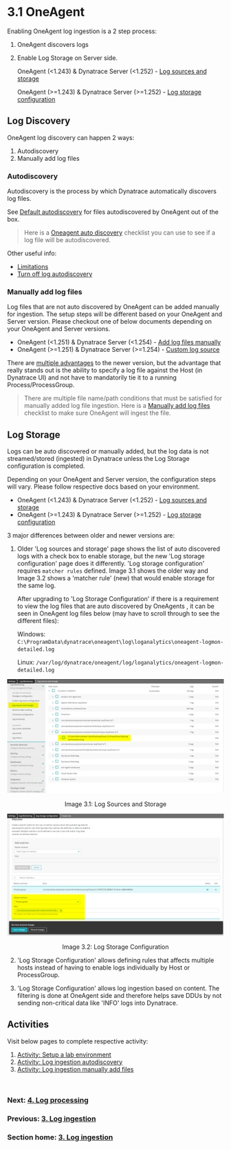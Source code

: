 # 3.1 OneAgent

Enabling OneAgent log ingestion is a 2 step process:
1. OneAgent discovers logs
2. Enable Log Storage on Server side.
   
   OneAgent (<1.243) & Dynatrace Server (<1.252) - [Log sources and storage](https://www.dynatrace.com/support/help/how-to-use-dynatrace/log-monitoring/acquire-log-data/add-log-files-sources-v2)

   OneAgent (>=1.243) & Dynatrace Server (>=1.252) - [Log storage configuration](https://www.dynatrace.com/support/help/shortlink/log-monitoring-log-storage)
    
## Log Discovery

OneAgent log discovery can happen 2 ways:
1. Autodiscovery
2. Manually add log files

### Autodiscovery

Autodiscovery is the process by which Dynatrace automatically discovers log files. 

See [Default autodiscovery](https://www.dynatrace.com/support/help/shortlink/log-monitoring-auto-discovery-v2#default-autodiscovery) for files autodiscovered by OneAgent out of the box. 
> Here is a [Oneagent auto discovery](checklists/checklist-oneagent-auto-discovery.md) checklist you can use to see if a log file will be autodiscovered.

Other useful info:
- [Limitations](https://www.dynatrace.com/support/help/shortlink/log-monitoring-auto-discovery-v2#limitations-for-detected-files)
- [Turn off log autodiscovery](https://www.dynatrace.com/support/help/shortlink/log-monitoring-auto-discovery-v2#turn-off-log-autodiscovery)

### Manually add log files

Log files that are not auto discovered by OneAgent can be added manually for ingestion. The setup steps will be different based on your OneAgent and Server version. Please checkout one of below documents depending on your OneAgent and Server versions.
- OneAgent (<1.251) & Dynatrace Server (<1.254) - [Add log files manually](https://www.dynatrace.com/support/help/shortlink/log-monitoring-add-log-files-v2)
- OneAgent (>=1.251) & Dynatrace Server (>=1.254) - [Custom log source](https://www.dynatrace.com/support/help/shortlink/log-monitoring-custom-source)

There are [multiple advantages](https://www.dynatrace.com/support/help/shortlink/log-monitoring-custom-source#clscadvantages) to the newer version, but the advantage that really stands out is the ability to specify a log file against the Host (in Dynatrace UI) and not have to mandatorily tie it to a running Process/ProcessGroup.

> There are multiple file name/path conditions that must be satisfied for manually added log file ingestion. Here is a [Manually add log files](checklists/checklist-oneagent-manually-add-log-files.md) checklist to make sure OneAgent will ingest the file.

## Log Storage

Logs can be auto discovered or manually added, but the log data is not streamed/stored (ingested) in Dynatrace unless the Log Storage configuration is completed.

Depending on your OneAgent and Server version, the configuration steps will vary. Please follow respective docs based on your environment.
- OneAgent (<1.243) & Dynatrace Server (<1.252) - [Log sources and storage](https://www.dynatrace.com/support/help/how-to-use-dynatrace/log-monitoring/acquire-log-data/add-log-files-sources-v2)
- OneAgent (>=1.243) & Dynatrace Server (>=1.252) - [Log storage configuration](https://www.dynatrace.com/support/help/shortlink/log-monitoring-log-storage)

3 major differences between older and newer versions are: 
1. Older 'Log sources and storage' page shows the list of auto discovered logs with a check box to enable storage, but the new 'Log storage configuration' page does it differently. 'Log storage configuration' requires `matcher rules` defined. Image 3.1 shows the older way and Image 3.2 shows a 'matcher rule' (new) that would enable storage for the same log.

   After upgrading to 'Log Storage Configuration' if there is a requirement to view the log files that are auto discovered by OneAgents , it can be seen in OneAgent log files below (may have to scroll through to see the different files):

   Windows: `C:\ProgramData\dynatrace\oneagent\log\loganalytics\oneagent-logmon-detailed.log`

   Linux: `/var/log/dynatrace/oneagent/log/loganalytics/oneagent-logmon-detailed.log`

![log-sources-and-storage](images/log-sources-and-storage.png)
<p align="center">Image 3.1: Log Sources and Storage</p>

![log-storage-configuration](images/log-storage-configuration.png)
<p align="center">Image 3.2: Log Storage Configuration</p>


2. 'Log Storage Configuration' allows defining rules that affects multiple hosts instead of having to enable logs individually by Host or ProcessGroup.

3. 'Log Storage Configuration' allows log ingestion based on content. The filtering is done at OneAgent side and therefore helps save DDUs by not sending non-critical data like 'INFO' logs into Dynatrace.

## Activities

Visit below pages to complete respective activity:
1. [Activity: Setup a lab environment](activities/activity-setup-a-lab-environment.md)
2. [Activity: Log ingestion autodiscovery](activities/activity-log-ingestion-autodiscovery.md)
3. [Activity: Log ingestion manually add files](activities/activity-log-ingestion-manually-added-files.md)

<br/>

### Next: [4. Log processing](4-log-processing.md)

### Previous: [3. Log ingestion](3-log-ingestion.md)

### Section home: [3. Log ingestion](3-log-ingestion.md)